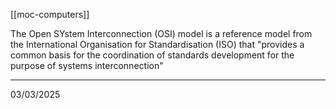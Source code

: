 [[moc-computers]]

The Open SYstem Interconnection (OSI) model is a reference model from the International Organisation for Standardisation (ISO) that "provides a common basis for the coordination of standards development for the purpose of systems interconnection"

---

03/03/2025
